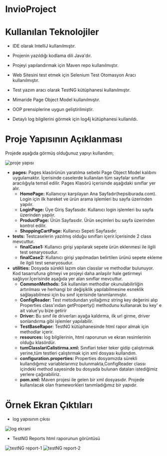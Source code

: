 # InvioProject

# Kullanılan Teknolojiler
+ IDE olarak IntelliJ kullanılmıştır.  

+ Projenin yazıldığı kodlama dili Java'dır.

+ Projeyi yapılandırmak için Maven repo kullanılmıştır.

+ Web Sitesini test etmek için Selenium Test Otomasyon Aracı kullanılmıştır.

+ Test yazım aracı olarak TestNG kütüphanesi kullanılmıştır.

+ Mimaride Page Object Model kullanılmıştır.

+ OOP prensiplerine uygun geliştirilmiştir.

+ Detaylı log bilgilerini görmek için log4j kütüphanesi kullanıldı.

# Proje Yapısının Açıklanması
Projede aşağıda görmüş olduğunuz yapıyı kullandım;

![proje yapısı](https://user-images.githubusercontent.com/111223290/199602424-2b70d353-d20a-452b-a55a-3de7758f2ae9.png)

+ **pages:** Pages klasörünün yaratılma sebebi Page Object Model kalıbını uygulamaktır. İçerisinde caselerde kullanılan tüm sayfalar sınıflar aracılığıyla temsil edilir. Pages Klasörü içerisinde aşağıdaki sınıflar yer alır.
  + **HomePage:** Kullanıcıyı karşılayan Ana Sayfadır(hepsiburada.com). Login için ilk hareket ve ürün arama işlemleri bu sayfa üzerinden yapılır.
  + **LoginPage:** Üye Giriş Sayfasıdır. Kullanıcı login işlemleri bu sayfa üzerinden yapılır.
  + **ProductPage:** Ürün Sayfasıdır. Ürün seçimleri bu sayfa üzerinden kontrol edilir.
  + **ShoppingCartPage:** Kullanıcı Sepeti Sayfasıdır.
+ **tests:** Testcaselerin yazılmış olduğu sınıfları içerir.İçerisinde 2 class mevcuttur.
   + **finalCase1:** Kullanıcı girişi yapılarak sepete ürün eklenmesi ile ilgili test senaryosudur.
   + **finalCase2:** Kullanıcı girişi yapılmadan belirtilen ürünü sepete ekleme ile ilgili test senaryosudur.
+ **utilities:** Dosyada sürekli lazım olan classlar ve methodlar bulunuyor. Kod tasarrufuna gitmeyi ve projeyi daha anlaşılır hale getirmeyi sağlıyor.İçerisinde 
aşağıda yer alan sınıflar mevcuttur.
   + **CommonMethods:** Sık kullanılan methodlar okunulabilirliğin artırılması ve herhangi bir değişiklik yapılabilmesine esneklik sağlayabilmesi
                        için bu sınıf içerisinde tanımlanmıştır.
   + **ConfigReader:** Test metodundan yollağımız string key değerini alıp Properties class'ından getProperty() methodunu kullanarak bu key' e ait value'yu bize                               getirir
   + **Driver:** Bu sınıf ile driverları ayağa kaldırma, ilk url girme, driver sonlandırma gibi işlemler yapılabilir.
   + **TestBaseRapor:** TestNG kütüphanesinde html rapor almak için methodlar içerir.
   + **resources:** log bilgilerinin, html raporunun ve ekran resimlerinin olduğu klasördür. 
   + **tumClasslariCalistirma.xml:** Sınıflari teker teker gidip çalıştırmak yerine,tüm testleri çalıştırmak için xml dosyası kullandım.
   + **configuration.properties:** Properties dosyamızda sürekli kullandığımız variablelarımız bulunmakta,ConfigReader classı içindeki method sayesinde bu dosyada                                        bulunan dataları istediğimiz yerlere çağırabiliriz.
   + **pom.xml:** Maven projesi ile gelen bir xml dosyasıdır. Projede kullanılacak olan frameworkleri tanımladığımız bir yapıdır.

# Örnek Ekran Çıktıları
+ log yapısının çıkısı

![log ekrani](https://user-images.githubusercontent.com/111223290/199615654-546d0cb2-3ed9-4433-8407-4cbae47b86a6.png)


+ TestNG Reports html raporunun görüntüsü

![testNG report-1](https://user-images.githubusercontent.com/111223290/199615850-39f8ee54-1355-4eff-b0b0-d6e3b86a1ea0.png)
![testNG report-2](https://user-images.githubusercontent.com/111223290/199615856-41472af8-80fc-425d-8c2b-1e8e2c13785c.png)
